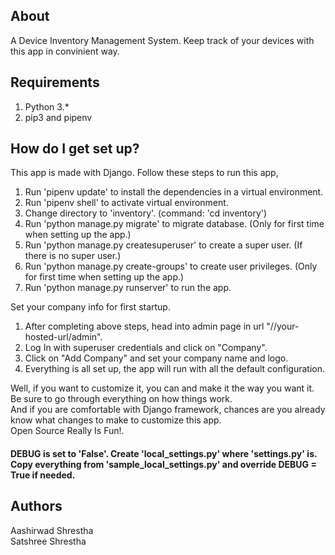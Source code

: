 ## About ##

A Device Inventory Management System. Keep track of your devices with this app in convinient way.   

## Requirements ##

1. Python 3.*  
2. pip3 and pipenv

## How do I get set up? ##

This app is made with Django. Follow these steps to run this app,  

1. Run 'pipenv update' to install the dependencies in a virtual environment.  
2. Run 'pipenv shell' to activate virtual environment.    
3. Change directory to 'inventory'. (command: 'cd inventory')  
4. Run 'python manage.py migrate' to migrate database. (Only for first time when setting up the app.)  
5. Run 'python manage.py createsuperuser' to create a super user. (If there is no super user.)  
6. Run 'python manage.py create-groups' to create user privileges. (Only for first time when setting up the app.)  
7. Run 'python manage.py runserver' to run the app.  

Set your company info for first startup.  
  
1. After completing above steps, head into admin page in url "//your-hosted-url/admin".  
2. Log In with superuser credentials and click on "Company".  
3. Click on "Add Company" and set your company name and logo.  
4. Everything is all set up, the app will run with all the default configuration. 

Well, if you want to customize it, you can and make it the way you want it. Be sure to go through everything on how things work.  
And if you are comfortable with Django framework, chances are you already know what changes to make to customize this app.  
Open Source Really Is Fun!.

#### DEBUG is set to 'False'. Create 'local_settings.py' where 'settings.py' is. Copy everything from 'sample_local_settings.py' and override DEBUG = True if needed. #### 

## Authors ##

Aashirwad Shrestha  
Satshree Shrestha  